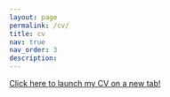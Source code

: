 ```yaml
---
layout: page
permalink: /cv/
title: cv
nav: true
nav_order: 3
description: 
---
```


<a href="/assets/pdf/AtraBahceci_CV.pdf" target="_blank">Click here to launch my CV on a new tab!</a>
